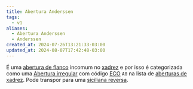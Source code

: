 ```yaml
---
title: Abertura Anderssen
tags:
  - v1
aliases:
  - Abertura Anderssen
  - Anderssen
created_at: 2024-07-26T13:21:33-03:00
updated_at: 2024-08-07T17:42:48-03:00
---
```


É uma [abertura de flanco](../../../../rascunhos/2024/07/26/Xadrez_Aberturas_de_flanco.md) incomum no [xadrez](../../../../sementes/2024/07/06/2024-07-06-Xadrez.md) e por isso é categorizada como uma [Abertura irregular](../../../../sementes/2024/07/06/2024-07-06-Aberturas_irregulares.md) com código [ECO](../../../../sementes/2024/07/07/2024-07-07-Encyclopaedia_of_Chess_Openings.md) `A0` na lista de [aberturas de xadrez](../../../../rascunhos/2024/07/26/Xadrez_Aberturas.md). Pode transpor para uma [siciliana reversa](../../../../rascunhos/2024/07/26/Xadrez_Abertura_Inglesa.md).